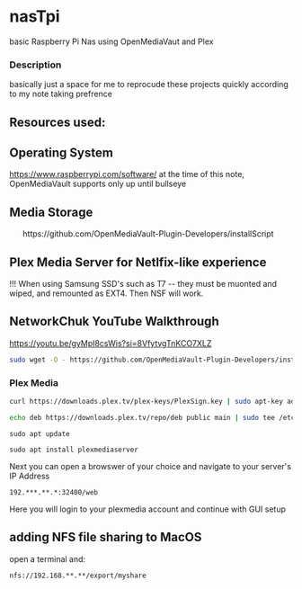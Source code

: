 # nasTpi
basic Raspberry Pi Nas using OpenMediaVaut and Plex

### Description
basically just a space for me to reprocude these projects quickly according to my note taking prefrence

## Resources used:
## Operating System
https://www.raspberrypi.com/software/ at the time of this note, OpenMediaVault supports only up until bullseye
## Media Storage
<ul>https://github.com/OpenMediaVault-Plugin-Developers/installScript</ul>

## Plex Media Server for Netlfix-like experience <br>
!!! When using Samsung SSD's such as T7 -- they must be muonted and wiped, and remounted as EXT4. Then NSF will work. 

## NetworkChuk YouTube Walkthrough
https://youtu.be/gyMpI8csWis?si=8VfytvgTnKCO7XLZ
```bash
sudo wget -O - https://github.com/OpenMediaVault-Plugin-Developers/installScript/raw/master/install | sudo bash
```

### Plex Media 
```bash
curl https://downloads.plex.tv/plex-keys/PlexSign.key | sudo apt-key add -
```

```bash
echo deb https://downloads.plex.tv/repo/deb public main | sudo tee /etc/apt/sources.list.d/plexmediaserver.list
```
```
sudo apt update
```

``` 
sudo apt install plexmediaserver
```

Next you can open a browswer of your choice and navigate to your server's IP Address 
```
192.***.**.*:32400/web
```
Here you will login to your plexmedia account and continue with GUI setup




## adding NFS file sharing to MacOS
open a terminal and:
```
nfs://192.168.**.**/export/myshare

```

